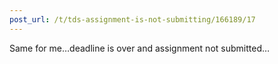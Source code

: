 ```yaml
---
post_url: /t/tds-assignment-is-not-submitting/166189/17
---
```

Same for me…deadline is over and assignment not submitted…